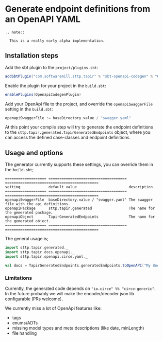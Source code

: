 # Generate endpoint definitions from an OpenAPI YAML

```eval_rst
.. note::

  This is a really early alpha implementation.
```

## Installation steps

Add the sbt plugin to the `project/plugins.sbt`:

```scala
addSbtPlugin("com.softwaremill.sttp.tapir" % "sbt-openapi-codegen" % "0.19.0-M9")
```

Enable the plugin for your project in the `build.sbt`:

```scala
enablePlugins(OpenapiCodegenPlugin)
```

Add your OpenApi file to the project, and override the `openapiSwaggerFile` setting in the `build.sbt`:

```scala
openapiSwaggerFile := baseDirectory.value / "swagger.yaml"
```

At this point your compile step will try to generate the endpoint definitions 
to the `sttp.tapir.generated.TapirGeneratedEndpoints` object, where you can access the 
defined case-classes and endpoint definitions.

## Usage and options

The generator currently supports these settings, you can override them in the `build.sbt`;

```eval_rst
=================== ==================================== ===========================================
setting             default value                        description                             
=================== ==================================== ===========================================
openapiSwaggerFile  baseDirectory.value / "swagger.yaml" The swagger file with the api definitions.
openapiPackage      sttp.tapir.generated                 The name for the generated package.
openapiObject       TapirGeneratedEndpoints              The name for the generated object.
=================== ==================================== ===========================================
```

The general usage is;

```scala
import sttp.tapir.generated._
import sttp.tapir.docs.openapi._
import sttp.tapir.openapi.circe.yaml._

val docs = TapirGeneratedEndpoints.generatedEndpoints.toOpenAPI("My Bookshop", "1.0")
```

### Limitations

Currently, the generated code depends on `"io.circe" %% "circe-generic"`. In the future probably we will make the encoder/decoder json lib configurable (PRs welcome).

We currently miss a lot of OpenApi features like:
 - tags
 - enums/ADTs
 - missing model types and meta descriptions (like date, minLength)
 - file handling


